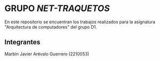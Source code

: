 # GRUPO _NET-TRAQUETOS_
En este repositorio se encuentran los trabajos realizados para la asignatura "Arquitectura de computadores" del grupo D1.

## Integrantes
Marbin Javier Arévalo Guerrero (2210053)
